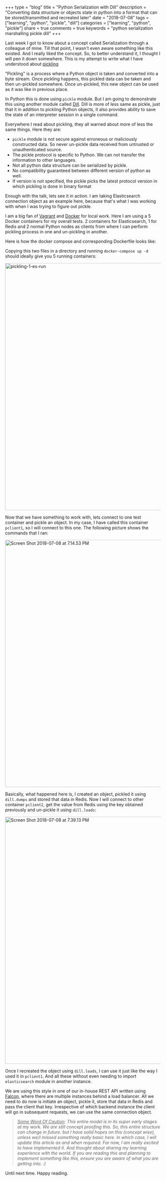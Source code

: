 +++
type = "blog"
title = "Python Serialization with Dill"
description = "Converting data structure or objects state in python into a format that can be stored/transmitted and recreated later"
date = "2018-07-08"
tags = ["learning", "python", "pickle", "dill"]
categories = ["learning", "python", "pickle"]
share = true
comments = true
keywords = "python serialization marshalling pickle dill"
+++

Last week I got to know about a concept called Serialization through a colleague of mine. Till that point, I wasn't even aware something like this existed. And I really liked the concept. So, to better understand it, I thought I will pen it down somewhere. This is my attempt to write what I have understood about [pickling](https://docs.python.org/2/library/pickle.html)

"Pickling" is a process where a Python object is taken and converted into a byte stream. Once pickling happens, this pickled data can be taken and then un-pickled somewhere. Once un-pickled, this new object can be used as it was like in previous place.

In Python this is done using `pickle` module. But I am going to demonstrate this using another module called [Dill](http://dill.readthedocs.io/en/latest/). Dill is more of less same as pickle, just that it in addition to pickling Python objects, it also provides ability to save the state of an interpreter session in a single command.

Everywhere I read about pickling, they all warned about more of less the same things. Here they are:

* `pickle` module is not secure against erroneous or maliciously constructed data. So never un-pickle data received from untrusted or unauthenticated source.
* The pickle protocol is specific to Python. We can not transfer the information to other languages.
* Not all python data structure can be serialized by pickle.
* No compatibility guaranteed between different version of python as well.
* If version is not specified, the pickle picks the latest protocol version in which pickling is done in binary format

Enough with the talk, lets see it in action. I am taking Elasticsearch connection object as an example here, because that's what I was working with when I was trying to figure out pickle.

I am a big fan of [Vagrant](https://www.vagrantup.com/) and [Docker](https://www.docker.com/) for local work. Here I am using a 5 Docker containers for my overall tests. 2 containers for Elasticsearch, 1 for Redis and 2 normal Python nodes as clients from where I can perform pickling process in one and un-pickling in another.

Here is how the docker compose and corresponding Dockerfile looks like:

<script src="https://gist.github.com/abhinav1107/25f326c4fb59dfdff95d12cb226d15f5.js"></script>

Copying this two files in a directory and running `docker-compose up -d` should ideally give you 5 running containers:

<a data-flickr-embed="true"  href="https://www.flickr.com/photos/109446163@N05/42557972284/in/dateposted-public/" title="pickling-1-es-run"><img src="https://farm2.staticflickr.com/1821/42557972284_512f8a885e_z.jpg" width="800" alt="pickling-1-es-run"></a><script async src="//embedr.flickr.com/assets/client-code.js" charset="utf-8"></script>

Now that we have something to work with, lets connect to one test container and pickle an object. In my case, I have called this container `pclient1`, so I will connect to this one. The following picture shows the commands that I ran:

<a data-flickr-embed="true"  href="https://www.flickr.com/photos/109446163@N05/29406709548/in/dateposted-public/" title="Screen Shot 2018-07-08 at 7.14.53 PM"><img src="https://farm1.staticflickr.com/834/29406709548_3ec8100220_z.jpg" width="800" alt="Screen Shot 2018-07-08 at 7.14.53 PM"></a><script async src="//embedr.flickr.com/assets/client-code.js" charset="utf-8"></script>

Basically, what happened here is, I created an object, pickled it using `dill.dumps` and stored that data in Redis. Now I will connect to other container `pclient2`, get the value from Redis using the key obtained previously and un-pickle it using `dill.loads`:

<a data-flickr-embed="true"  href="https://www.flickr.com/photos/109446163@N05/43276908461/in/dateposted-public/" title="Screen Shot 2018-07-08 at 7.39.13 PM"><img src="https://farm2.staticflickr.com/1821/43276908461_f4eed708dd_z.jpg" width="800" alt="Screen Shot 2018-07-08 at 7.39.13 PM"></a><script async src="//embedr.flickr.com/assets/client-code.js" charset="utf-8"></script>

Once I recreated the object using `dill.loads`, I can use it just like the way I used it in `pclient1`. And all these without even needing to import `elasticsearch` module in another instance.

We are using this style in one of our in-house REST API written using [Falcon](https://falconframework.org/), where there are multiple instances behind a load balancer. All we need to do now is initiate an object, pickle it, store that data in Redis and pass the client that key. Irrespective of which backend instance the client will go in subsequent requests, we can use the same connection object.

><i><u>Some Word Of Caution</u>: This entire model is in its super early stages at my work. We are still concept proofing this. So, this entire structure can change in future. but I have solid hopes on this (concept wise), unless we/I missed something really basic here. In which case, I will update this article as and when required. For now, I am really excited to have implemented it. And thought about sharing my learning experience with the world. If you are reading this and planning to implement something like this, ensure you are aware of what you are getting into. :)</i>

Until next time. Happy reading.
